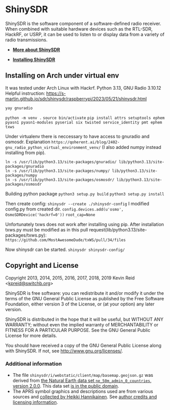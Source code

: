 ShinySDR
========

ShinySDR is the software component of a software-defined radio receiver. When combined with suitable hardware devices such as the RTL-SDR, HackRF, or USRP, it can be used to listen to or display data from a variety of radio transmissions.

* **[More about ShinySDR](https://shinysdr.switchb.org/)**

* **[Installing ShinySDR](https://shinysdr.switchb.org/manual/installation)**


Installing on Arch under virtual env
---------------------
It was tested under Arch Linux with Hackrf.
Python 3.13, GNU Radio 3.10.12
Helpful instruction: https://s-martin.github.io/sdr/shinysdr/raspberrypi/2023/05/21/shinysdr.html

`yay gnuradio`

`python -m venv .`
`source bin/activate`
`pip install attrs setuptools ephem pyasn1 pyasn1-modules pyserial six twisted service_identity pmt ephem txws`

Under virtualenv there is neccessary to have access to gnuradio and osmosdr.
Explanation `https://qoherent.ai/blog/2402-gnu_radio_python_virtual_environment_venv/`
(I also added numpy instead installing from pip).
```
ln -s /usr/lib/python3.13/site-packages/gnuradio/ lib/python3.13/site-packages/gnuradio
ln -s /usr/lib/python3.13/site-packages/numpy/ lib/python3.13/site-packages/numpy
ln -s /usr/lib/python3.13/site-packages/osmosdr/ lib/python3.13/site-packages/osmosdr
```

Building python package
`python3 setup.py build`
`python3 setup.py install`

Then create config:
`shinysdr --create ./shinysdr-config`
I modified config.py from created dir.
`config.devices.add(u'osmo', OsmoSDRDevice('hackrf=0'))`
`root_cap=None`

Unfortunately txws does not work after installing using pip.
After installation txws.py must be modified as in this pull request(lib/python3.13/site-packages/txws.py):
`https://github.com/MostAwesomeDude/txWS/pull/34/files`

Now shinysdr can be started.
`shinysdr shinysdr-config/`


Copyright and License
---------------------

Copyright 2013, 2014, 2015, 2016, 2017, 2018, 2019 Kevin Reid &lt;kpreid@switchb.org&gt;

ShinySDR is free software: you can redistribute it and/or modify
it under the terms of the GNU General Public License as published by
the Free Software Foundation, either version 3 of the License, or
(at your option) any later version.

ShinySDR is distributed in the hope that it will be useful,
but WITHOUT ANY WARRANTY; without even the implied warranty of
MERCHANTABILITY or FITNESS FOR A PARTICULAR PURPOSE.  See the
GNU General Public License for more details.

You should have received a copy of the GNU General Public License
along with ShinySDR.  If not, see <http://www.gnu.org/licenses/>.

### Additional information

* The file `shinysdr/i/webstatic/client/map/basemap.geojson.gz` was derived from [the Natural Earth data set `ne_50m_admin_0_countries`, version 2.0.0](http://www.naturalearthdata.com/downloads/50m-cultural-vectors/).
    This data set [is in the public domain](http://www.naturalearthdata.com/about/terms-of-use/).
* The APRS symbol graphics and descriptions used are from various sources and [collected by Heikki Hannikainen](https://github.com/hessu/aprs-symbols).
    See [author credits and licensing information](https://github.com/hessu/aprs-symbols/blob/master/COPYRIGHT.md).
